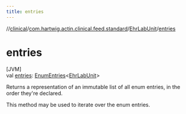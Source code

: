 ```yaml
---
title: entries
---
```

//[clinical](../../../index.html)/[com.hartwig.actin.clinical.feed.standard](../index.html)/[EhrLabUnit](index.html)/[entries](entries.html)



# entries



[JVM]\
val [entries](entries.html): [EnumEntries](https://kotlinlang.org/api/latest/jvm/stdlib/kotlin.enums/-enum-entries/index.html)&lt;[EhrLabUnit](index.html)&gt;



Returns a representation of an immutable list of all enum entries, in the order they're declared.



This method may be used to iterate over the enum entries.




